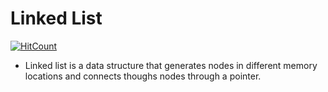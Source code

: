# Linked List
[![HitCount](https://hits.dwyl.com/7W1571X/Cpp-Linked-List.svg?style=flat-square)](http://hits.dwyl.com/7W1571X/Cpp-Linked-List)
* Linked list is a data structure that generates nodes in different memory locations and connects thoughs nodes through a pointer.

